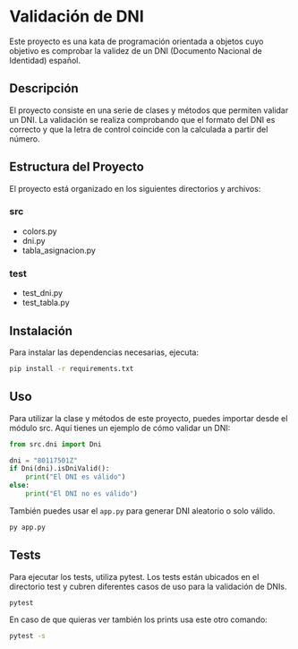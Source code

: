 # Validación de DNI

Este proyecto es una kata de programación orientada a objetos cuyo objetivo es comprobar la validez de un DNI (Documento Nacional de Identidad) español.

## Descripción

El proyecto consiste en una serie de clases y métodos que permiten validar un DNI. La validación se realiza comprobando que el formato del DNI es correcto y que la letra de control coincide con la calculada a partir del número.

## Estructura del Proyecto

El proyecto está organizado en los siguientes directorios y archivos:

### src

- colors.py
- dni.py
- tabla_asignacion.py

### test

- test_dni.py
- test_tabla.py


## Instalación

Para instalar las dependencias necesarias, ejecuta:

```sh
pip install -r requirements.txt
```

## Uso
Para utilizar la clase y métodos de este proyecto, puedes importar desde el módulo src. Aquí tienes un ejemplo de cómo validar un DNI:

```python
from src.dni import Dni

dni = "80117501Z"
if Dni(dni).isDniValid():
    print("El DNI es válido")
else:
    print("El DNI no es válido")
```

También puedes usar el `app.py` para generar DNI aleatorio o solo válido.
```sh
py app.py
```

## Tests

Para ejecutar los tests, utiliza pytest. Los tests están ubicados en el directorio test y cubren diferentes casos de uso para la validación de DNIs.

```sh
pytest
```

En caso de que quieras ver también los prints usa este otro comando:
```sh
pytest -s
```


